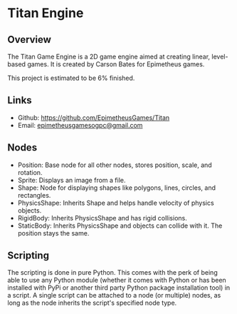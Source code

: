 # Titan Engine

## Overview

The Titan Game Engine is a 2D game engine aimed at 
creating linear, level-based games. It is created
by Carson Bates for Epimetheus games. 

This project is estimated to be 6% finished.

## Links

- Github: https://github.com/EpimetheusGames/Titan
- Email: epimetheusgamesogpc@gmail.com

## Nodes

- Position: Base node for all other nodes, stores position, scale, and rotation.
- Sprite: Displays an image from a file.
- Shape: Node for displaying shapes like polygons, lines, circles, and rectangles.
- PhysicsShape: Inherits Shape and helps handle velocity of physics objects.
- RigidBody: Inherits PhysicsShape and has rigid collisions.
- StaticBody: Inherits PhysicsShape and objects can collide with it. The position stays the same.

## Scripting

The scripting is done in pure Python. This comes
with the perk of being able to use any Python module
(whether it comes with Python or has been 
installed with PyPi or another third party Python
package installation tool) in a script. A single
script can be attached to a node (or multiple) 
nodes, as long as the node inherits the script's
specified node type. 
